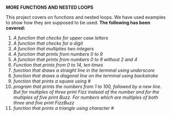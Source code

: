 **MORE FUNCTIONS AND NESTED LOOPS**

This project covers on functions and nested loops.
We have used examples to show how they are supposed to be used.
**The following has been covered:**

1. *A function that checks for upper case letters*
2. *A function that checks for a digit*
3. *A function that multiplies two integers*
4. *A function that prints from numbers 0 to 9*
5. *A function that prints from numbers 0 to 9 without 2 and 4*
6. *Function that prints from 0 to 14, ten times*
7. *function that draws a straight line in the terminal using underscore*
8. *function that draws a diagonal line on the terminal using backstroke*
9. *function that prints a square using #*
10. *program that prints the numbers from 1 to 100, followed by a new line. But for multiples of three print Fizz instead of the number and for the multiples of five print Buzz. For numbers which are multiples of both three and five print FizzBuzz*
11. *function that prints a triangle using character #*
